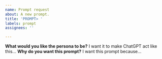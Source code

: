 ```yaml
---
name: Prompt request
about: A new prompt.
title: 'PROMPT> '
labels: prompt
assignees: ''

---
```


**What would you like the persona to be?**
I want it to make ChatGPT act like this...
**Why do you want this prompt?**
I want this prompt because...
